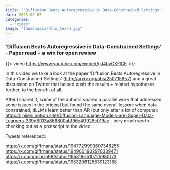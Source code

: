 ```yaml
---
title: "'Diffusion Beats Autoregressive in Data-Constrained Settings' - Paper read + a win for open review"
date: 2025-08-07
categories: 
  - "Video"
image: "thumbnails/dllm_learn.jpg"
---
```


### 'Diffusion Beats Autoregressive in Data-Constrained Settings' - Paper read + a win for open review

{{< video https://www.youtube.com/embed/gJ4bvOX-1CE >}}

In this video we take a look at the paper 'Diffusion Beats Autoregressive in Data-Constrained Settings' (http://arxiv.org/abs/2507.15857) and a great discussion on Twitter that helped push the results + related hypotheses further, to the benefit of all. 

After I shared it, some of the authors shared a parallel work that addressed some issues in the original but found the same overall lesson: when data constrained, dLLMs learn better than AR (but only after a lot of compute): https://jinjieni.notion.site/Diffusion-Language-Models-are-Super-Data-Learners-239d8f03a866800ab196e49928c019ac - very much worth checking out as a postscript to the video.



Tweets referenced:

https://x.com/giffmana/status/1947729993607348255
https://x.com/giffmana/status/1949001902970339471
https://x.com/mihirp98/status/1953196510725980173
https://x.com/giffmana/status/1953206125639123188